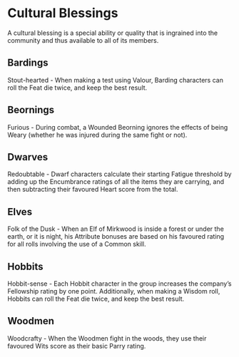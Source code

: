 # Cultural Blessings

A cultural blessing is a special ability or quality that is ingrained into the community and thus available to all of its members.

## Bardings

Stout-hearted - When making a test using Valour, Barding characters can roll the Feat die twice, and keep the best result.

## Beornings

Furious - During combat, a Wounded Beorning ignores the effects of being Weary (whether he was injured during the same fight or not). 

## Dwarves

Redoubtable - Dwarf characters calculate their starting Fatigue threshold by adding up the Encumbrance ratings of all the items they are carrying, and then subtracting their favoured Heart score from the total.

## Elves

Folk of the Dusk - When an Elf of Mirkwood is inside a forest or under the earth, or it is night, his Attribute bonuses are based on his favoured rating for all rolls involving the use of a Common skill.

## Hobbits

Hobbit-sense - Each Hobbit character in the group increases the company’s Fellowship rating by one point. Additionally, when making a Wisdom roll, Hobbits can roll the Feat die twice, and keep the best result.

## Woodmen

Woodcrafty - When the Woodmen fight in the woods, they use their favoured Wits score as their basic Parry rating.
